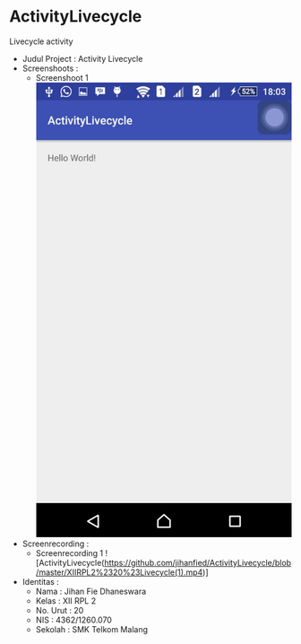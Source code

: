 # ActivityLivecycle
Livecycle activity

* Judul Project : Activity Livecycle
* Screenshoots :
  * Screenshoot 1
   ![ActivityLivecycle](https://github.com/jihanfied/ActivityLivecycle/blob/master/XIIRPL2%2320%23Livecycle.jpeg)
* Screenrecording :
  * Screenrecording 1
    ![ActivityLivecycle(https://github.com/jihanfied/ActivityLivecycle/blob/master/XIIRPL2%2320%23Livecycle(1).mp4)]
* Identitas :
  * Nama     : Jihan Fie Dhaneswara
  * Kelas    : XII RPL 2
  * No. Urut : 20
  * NIS      : 4362/1260.070
  * Sekolah  : SMK Telkom Malang
